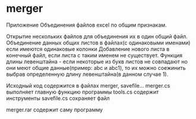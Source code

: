# merger
Приложение Объединения файлов excel по общим признакам.

Открытие нескольких файлов для объединения их в один общий файл.
Объединение данных общих листов в файлах(с одинаковыми именами) если имеются одинаковые колонки
Добавление нового листа в конечный файл, если листа с таким именем не существует.
Функция длины левенштайна - если некоторые из букв листов не совпадают но они меют общие данные(пример: abc и abc1),
то их можно соежинить выбрав определенную длину левенштайна(в данном случае 1).

Исходный код содержится в файлах merger, savefile...
merger.cs выполняет главную функцию программы
tools.cs содержит инструменты
savefile.cs сохраняет файл

merger.rar содержит саму программу
